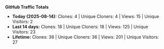
**GitHub Traffic Totals**

- **Today (2025-08-14):** Clones: 4 | Unique Cloners: 4 | Views: 15 | Unique Visitors: 2
- **Last 14 days:** Clones: 18 | Unique Cloners: 18 | Views: 125 | Unique Visitors: 23
- **Lifetime:** Clones: 38 | Unique Cloners: 36 | Views: 201 | Unique Visitors: 27
